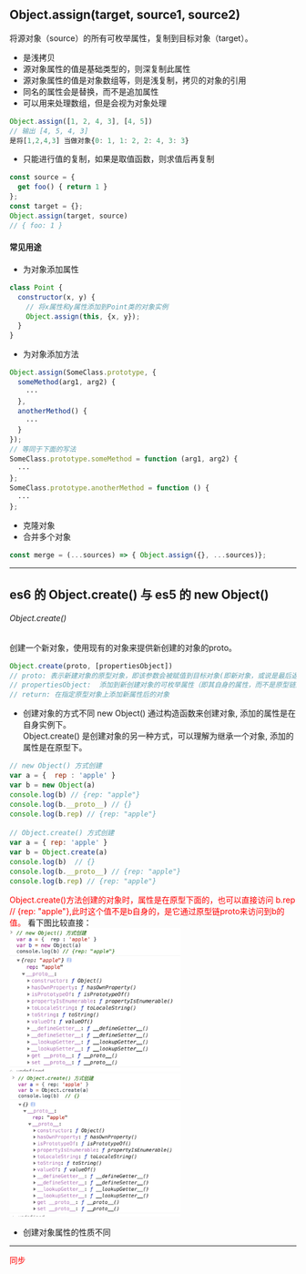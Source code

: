 ## Object.assign(target, source1, source2)
将源对象（source）的所有可枚举属性，复制到目标对象（target）。  
* 是浅拷贝
* 源对象属性的值是基础类型的，则深复制此属性  
* 源对象属性的值是对象数组等，则是浅复制，拷贝的对象的引用
* 同名的属性会是替换，而不是追加属性
* 可以用来处理数组，但是会视为对象处理
```js
Object.assign([1, 2, 4, 3], [4, 5])
// 输出 [4, 5, 4, 3]
是将[1,2,4,3] 当做对象{0: 1, 1: 2, 2: 4, 3: 3}
```
* 只能进行值的复制，如果是取值函数，则求值后再复制
```js
const source = {
  get foo() { return 1 }
};
const target = {};
Object.assign(target, source)
// { foo: 1 }
```
#### 常见用途
* 为对象添加属性  
```js
class Point {
  constructor(x, y) {
    // 将x属性和y属性添加到Point类的对象实例
    Object.assign(this, {x, y});
  }
}
```
* 为对象添加方法  
```js
Object.assign(SomeClass.prototype, {
  someMethod(arg1, arg2) {
    ···
  },
  anotherMethod() {
    ···
  }
});
// 等同于下面的写法  
SomeClass.prototype.someMethod = function (arg1, arg2) {
  ···
};
SomeClass.prototype.anotherMethod = function () {
  ···
};
```
* 克隆对象  
* 合并多个对象  
```js
const merge = (...sources) => { Object.assign({}, ...sources)};
```


<!-- ## es6 对象深复制 -->


------------


## es6 的 Object.create() 与 es5 的 new Object() 
###### Object.create()
创建一个新对象，使用现有的对象来提供新创建的对象的proto。
```js
Object.create(proto, [propertiesObject])
// proto: 表示新建对象的原型对象，即该参数会被赋值到目标对象(即新对象，或说是最后返回的对象)的原型上。该参数可以是null， 对象， 函数的prototype属性 （创建空的对象时需传null , 否则会抛出TypeError异常）
// propertiesObject:  添加到新创建对象的可枚举属性（即其自身的属性，而不是原型链上的枚举属性）对象的属性描述符以及相应的属性名称。这些属性对应Object.defineProperties()的第二个参数。
// return: 在指定原型对象上添加新属性后的对象
```
* 创建对象的方式不同
new Object() 通过构造函数来创建对象, 添加的属性是在自身实例下。  
Object.create() 是创建对象的另一种方式，可以理解为继承一个对象, 添加的属性是在原型下。
```js
// new Object() 方式创建
var a = {  rep : 'apple' }
var b = new Object(a)
console.log(b) // {rep: "apple"}
console.log(b.__proto__) // {}
console.log(b.rep) // {rep: "apple"}

// Object.create() 方式创建
var a = { rep: 'apple' }
var b = Object.create(a)
console.log(b)  // {}
console.log(b.__proto__) // {rep: "apple"}
console.log(b.rep) // {rep: "apple"}
```
<font color="red">Object.create()方法创建的对象时，属性是在原型下面的，也可以直接访问 b.rep // {rep: "apple"},此时这个值不是b自身的，是它通过原型链proto来访问到b的值。</font> 看下图比较直接：  
<img src="/imgs/new_object.png" width=300>   <img src="/imgs/object_create.png" width=300>
* 创建对象属性的性质不同


----------



<font color=red>同步</font>

